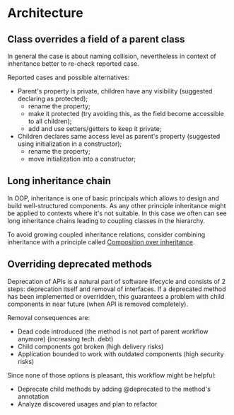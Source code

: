 # Architecture

## Class overrides a field of a parent class

In general the case is about naming collision, nevertheless in context of inheritance better to re-check reported case.

Reported cases and possible alternatives:

* Parent's property is private, children have any visibility (suggested declaring as protected);
    * rename the property;
    * make it protected (try avoiding this, as the field become accessible to all children);
    * add and use setters/getters to keep it private;
* Children declares same access level as parent's property (suggested using initialization in a constructor);
    * rename the property;
    * move initialization into a constructor;

## Long inheritance chain

In OOP, inheritance is one of basic principals which allows to design and build well-structured components. As any 
other principle inheritance might be applied to contexts where it's not suitable. In this case we often can see long 
inheritance chains leading to coupling classes in the hierarchy.
  
To avoid growing coupled inheritance relations, consider combining inheritance with a principle called 
[Composition over inheritance](https://en.wikipedia.org/wiki/Composition_over_inheritance).

## Overriding deprecated methods

Deprecation of APIs is a natural part of software lifecycle and consists of 2 steps: deprecation itself and removal of 
interfaces. If a deprecated method has been implemented or overridden, this guarantees a problem with child components 
in near future (when API is removed completely).

Removal consequences are:
* Dead code introduced (the method is not part of parent workflow anymore) (increasing tech. debt)
* Child components got broken (high delivery risks)
* Application bounded to work with outdated components (high security risks)

Since none of those options is pleasant, this workflow might be helpful:
* Deprecate child methods by adding @deprecated to the method's annotation
* Analyze discovered usages and plan to refactor

